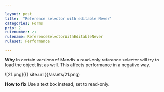 ```yaml
---

layout: post
title:  "Reference selector with editable Never"
categories: Forms
prio: 2
rulenumber: 21
rulename: ReferenceSelectorWithEditableNever
ruleset: Performance

---
```


**Why**
In certain versions of Mendix a read-only reference selector will try to load the object list as well. This affects performance in a negative way.

![21.png]({{ site.url }}/assets/21.png)

**How to fix**
Use a text box instead, set to read-only.
